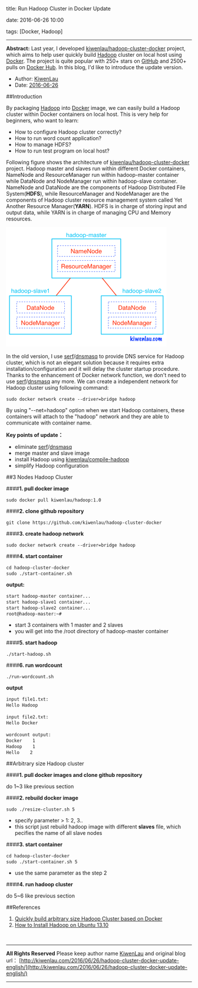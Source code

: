 title: Run Hadoop Cluster in Docker Update

date: 2016-06-26 10:00

tags: [Docker, Hadoop]

---

**Abstract:** Last year, I developed [kiwenlau/hadoop-cluster-docker](https://github.com/kiwenlau/hadoop-cluster-docker) project, which aims to help user quickly build [Hadoop](http://hadoop.apache.org/) cluster on local host using [Docker](https://www.docker.com/). The project is quite popular with 250+ stars on [GitHub](https://github.com/kiwenlau/hadoop-cluster-docker) and 2500+ pulls on [Docker Hub](https://hub.docker.com/r/kiwenlau/hadoop-master/). In this blog, I'd like to introduce the update version.

<!-- more -->

- Author: [KiwenLau](http://kiwenlau.com/)
- Date: [2016-06-26](http://kiwenlau.com/2016/06/26/hadoop-cluster-docker-update-english/)

##Introduction

By packaging [Hadoop](http://hadoop.apache.org/) into [Docker](https://www.docker.com/) image, we can easily build a Hadoop cluster within Docker containers on local host. This is very help for beginners, who want to learn:

- How to configure Hadoop cluster correctly?
- How to run word count application?
- How to manage HDFS?
- How to run test program on local host?

Following figure shows the architecture of [kiwenlau/hadoop-cluster-docker](https://github.com/kiwenlau/hadoop-cluster-docker) project. Hadoop master and slaves run within different Docker containers, NameNode and ResourceManager run within hadoop-master container while DataNode and NodeManager run within hadoop-slave container. NameNode and DataNode are the components of Hadoop Distributed File System(**HDFS**), while ResourceManager and NodeManager are the components of Hadoop cluster resource management system called Yet Another Resource Manager(**YARN**). HDFS is in charge of storing input and output data, while YARN is in charge of managing CPU and Memory resources. 

![](hadoop-cluster-docker-update-english/hadoop-cluster-docker.png)

In the old version, I use [serf](https://www.serfdom.io/)/[dnsmasq](http://www.thekelleys.org.uk/dnsmasq/doc.html) to provide DNS service for Hadoop cluster, which is not an elegant solution because it requires extra installation/configuration and it will delay the cluster startup procedure. Thanks to the enhancement of Docker network function, we don't need to use [serf](https://www.serfdom.io/)/[dnsmasq](http://www.thekelleys.org.uk/dnsmasq/doc.html) any more. We can create a independent network for Hadoop cluster using following command:

```
sudo docker network create --driver=bridge hadoop
```

By using "--net=hadoop" option when we start Hadoop containers, these containers will attach to the "hadoop" network and they are able to communicate with container name.

**Key points of update：**

- eliminate [serf](https://www.serfdom.io/)/[dnsmasq](http://www.thekelleys.org.uk/dnsmasq/doc.html) 
- merge master and slave image
- install Hadoop using [kiwenlau/compile-hadoop](https://github.com/kiwenlau/compile-hadoop)
- simplify Hadoop configuration

##3 Nodes Hadoop Cluster

####**1. pull docker image**

```
sudo docker pull kiwenlau/hadoop:1.0
```

####**2. clone github repository**

```
git clone https://github.com/kiwenlau/hadoop-cluster-docker
```

####**3. create hadoop network**

```
sudo docker network create --driver=bridge hadoop
```

####**4. start container**

```
cd hadoop-cluster-docker
sudo ./start-container.sh
```

**output:**

```
start hadoop-master container...
start hadoop-slave1 container...
start hadoop-slave2 container...
root@hadoop-master:~# 
```
- start 3 containers with 1 master and 2 slaves
- you will get into the /root directory of hadoop-master container

####**5. start hadoop**

```
./start-hadoop.sh
```

####**6. run wordcount**

```
./run-wordcount.sh
```

**output**

```
input file1.txt:
Hello Hadoop

input file2.txt:
Hello Docker

wordcount output:
Docker    1
Hadoop    1
Hello    2
```

##Arbitrary size Hadoop cluster

####**1. pull docker images and clone github repository**

do 1~3 like previous section

####**2. rebuild docker image**

```
sudo ./resize-cluster.sh 5
```
- specify parameter > 1: 2, 3..
- this script just rebuild hadoop image with different **slaves** file, which pecifies the name of all slave nodes


####**3. start container**

```
cd hadoop-cluster-docker
sudo ./start-container.sh 5
```
- use the same parameter as the step 2

####**4. run hadoop cluster** 

do 5~6 like previous section

##References

1. [Quickly build arbitrary size Hadoop Cluster based on Docker](http://kiwenlau.blogspot.jp/2015/05/quickly-build-arbitrary-size-hadoop.html)
2. [How to Install Hadoop on Ubuntu 13.10](https://www.digitalocean.com/community/tutorials/how-to-install-hadoop-on-ubuntu-13-10)

<br /> 

***
**All Rights Reserved**
Please keep author name [KiwenLau](http://kiwenlau.com/) and original blog url：
[http://kiwenlau.com/2016/06/26/hadoop-cluster-docker-update-english/](http://kiwenlau.com/2016/06/26/hadoop-cluster-docker-update-english/)
***
